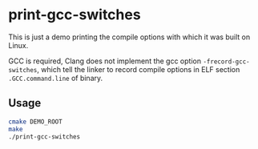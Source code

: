 # print-gcc-switches

This is just a demo printing the compile options with which it was built on Linux.

GCC is required, Clang does not implement the gcc option `-frecord-gcc-switches`, which tell the linker to record compile options in ELF section `.GCC.command.line` of binary.

## Usage

```sh
cmake DEMO_ROOT
make
./print-gcc-switches
```
